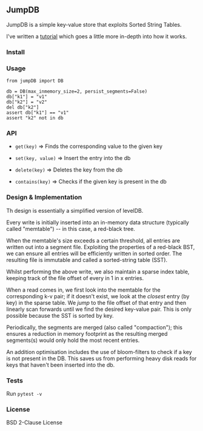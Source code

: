 ## JumpDB

JumpDB is a simple key-value store that exploits Sorted String Tables.

I've written a [tutorial](https://navyazaveri.github.io/algorithms/2020/01/12/write-a-kv-store-from-scratch.html)  which goes a little more in-depth into how it works.



### Install  



### Usage 

```
from jumpDB import DB

db = DB(max_inmemory_size=2, persist_segments=False)
db["k1"] = "v1"
db["k2"] = "v2"
del db["k2"]
assert db["k1"] == "v1"
assert "k2" not in db
```


### API

* `get(key)` => Finds the corresponding value to the given key 

* `set(key, value)` => Insert the entry into the db 

* `delete(key)` => Deletes the key from the db 

* `contains(key)` => Checks if the given key is present in the db 



### Design & Implementation 

Th design is essentially a simplified version of levelDB. 

Every write is initially inserted into an in-memory data structure (typically called "memtable")
 -- in this case,  a red-black tree. 
 
When the memtable's size exceeds a certain threshold, all entries are written out into a segment file. 
Exploiting the properties of a red-black BST, we can ensure all entries will be efficiently written in sorted order.
The resulting file is immutable and called a sorted-string table (SST).

Whilst performing the above write, we also maintain a sparse index table, keeping track of the 
file offset of every in 1 in x entries. 

When a read comes in, we first look into the memtable for the corresponding k-v pair; if it doesn't exist, 
we look at the *closest* entry (by key) in the sparse table. We *jump* to the file offset of that entry and then linearly scan forwards 
 until we find the desired key-value pair. This is only possible because the SST is sorted by key.
 
 
Periodically, the segments are merged (also called "compaction"); this ensures a reduction 
in memory footprint as the resulting merged segments(s) would only hold the most recent entries. 

An addition optimisation includes the use of bloom-filters to check if a key is not present in 
the DB. This saves us from performing heavy disk reads for keys that haven't been inserted into the db. 



### Tests 
Run `pytest -v`


### License 
BSD 2-Clause License
